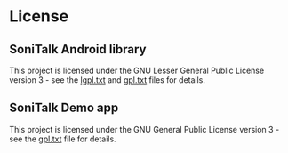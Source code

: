 # License
## SoniTalk Android library
This project is licensed under the GNU Lesser General Public License version 3 - see the [lgpl.txt](lgpl.txt) and [gpl.txt](gpl.txt) files for details.

## SoniTalk Demo app
This project is licensed under the GNU General Public License version 3 - see the [gpl.txt](gpl.txt) file for details.